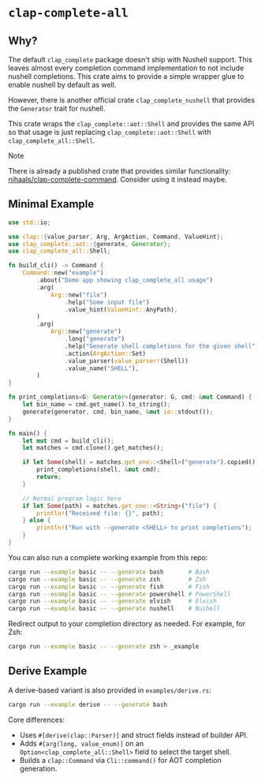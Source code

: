# `clap-complete-all`

## Why?

The default `clap_complete` package doesn't ship with Nushell support. This leaves
almost every completion command implementation to not include nushell completions.
This crate aims to provide a simple wrapper glue to enable nushell by default as well.

However, there is another official crate `clap_complete_nushell` that provides the `Generator` trait for nushell.

This crate wraps the `clap_complete::aot::Shell` and provides the same API so that usage is just
replacing `clap_complete::aot::Shell` with `clap_complete_all::Shell`.

> [!NOTE]
> There is already a published crate that provides similar functionality: [nihaals/clap-complete-command](https://github.com/nihaals/clap-complete-command).
> Consider using it instead maybe.

## Minimal Example

```rust
use std::io;

use clap::{value_parser, Arg, ArgAction, Command, ValueHint};
use clap_complete::aot::{generate, Generator};
use clap_complete_all::Shell;

fn build_cli() -> Command {
    Command::new("example")
        .about("Demo app showing clap_complete_all usage")
        .arg(
            Arg::new("file")
                .help("Some input file")
                .value_hint(ValueHint::AnyPath),
        )
        .arg(
            Arg::new("generate")
                .long("generate")
                .help("Generate shell completions for the given shell")
                .action(ArgAction::Set)
                .value_parser(value_parser!(Shell))
                .value_name("SHELL"),
        )
}

fn print_completions<G: Generator>(generator: G, cmd: &mut Command) {
    let bin_name = cmd.get_name().to_string();
    generate(generator, cmd, bin_name, &mut io::stdout());
}

fn main() {
    let mut cmd = build_cli();
    let matches = cmd.clone().get_matches();

    if let Some(shell) = matches.get_one::<Shell>("generate").copied() {
        print_completions(shell, &mut cmd);
        return;
    }

    // Normal program logic here
    if let Some(path) = matches.get_one::<String>("file") {
        println!("Received file: {}", path);
    } else {
        println!("Run with --generate <SHELL> to print completions");
    }
}
```

You can also run a complete working example from this repo:

```sh
cargo run --example basic -- --generate bash       # Bash
cargo run --example basic -- --generate zsh        # Zsh
cargo run --example basic -- --generate fish       # Fish
cargo run --example basic -- --generate powershell # PowerShell
cargo run --example basic -- --generate elvish     # Elvish
cargo run --example basic -- --generate nushell    # Nushell
```

Redirect output to your completion directory as needed. For example, for Zsh:

```sh
cargo run --example basic -- --generate zsh > _example
```

## Derive Example

A derive-based variant is also provided in `examples/derive.rs`:

```sh
cargo run --example derive -- --generate bash
```

Core differences:
- Uses `#[derive(clap::Parser)]` and struct fields instead of builder API.
- Adds `#[arg(long, value_enum)]` on an `Option<clap_complete_all::Shell>` field to select the target shell.
- Builds a `clap::Command` via `Cli::command()` for AOT completion generation.
